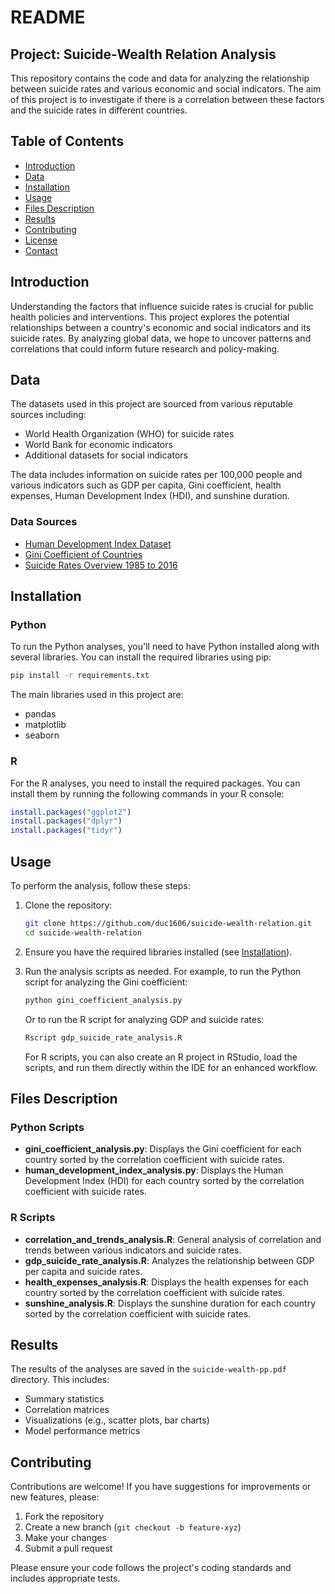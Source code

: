 # README

## Project: Suicide-Wealth Relation Analysis

This repository contains the code and data for analyzing the relationship between suicide rates and various economic and social indicators. The aim of this project is to investigate if there is a correlation between these factors and the suicide rates in different countries.

## Table of Contents

- [Introduction](#introduction)
- [Data](#data)
- [Installation](#installation)
- [Usage](#usage)
- [Files Description](#files-description)
- [Results](#results)
- [Contributing](#contributing)
- [License](#license)
- [Contact](#contact)

## Introduction

Understanding the factors that influence suicide rates is crucial for public health policies and interventions. This project explores the potential relationships between a country's economic and social indicators and its suicide rates. By analyzing global data, we hope to uncover patterns and correlations that could inform future research and policy-making.

## Data

The datasets used in this project are sourced from various reputable sources including:

- World Health Organization (WHO) for suicide rates
- World Bank for economic indicators
- Additional datasets for social indicators

The data includes information on suicide rates per 100,000 people and various indicators such as GDP per capita, Gini coefficient, health expenses, Human Development Index (HDI), and sunshine duration.

### Data Sources

- [Human Development Index Dataset](https://www.kaggle.com/datasets/iamsouravbanerjee/human-development-index-dataset)
- [Gini Coefficient of Countries](https://www.kaggle.com/datasets/therockk/gini-coefficient-of-countries)
- [Suicide Rates Overview 1985 to 2016](https://www.kaggle.com/datasets/russellyates88/suicide-rates-overview-1985-to-2016)

## Installation

### Python

To run the Python analyses, you'll need to have Python installed along with several libraries. You can install the required libraries using pip:

```bash
pip install -r requirements.txt
```

The main libraries used in this project are:

- pandas
- matplotlib
- seaborn

### R

For the R analyses, you need to install the required packages. You can install them by running the following commands in your R console:

```R
install.packages("ggplot2")
install.packages("dplyr")
install.packages("tidyr")
```

## Usage

To perform the analysis, follow these steps:

1. Clone the repository:
    ```bash
    git clone https://github.com/duc1606/suicide-wealth-relation.git
    cd suicide-wealth-relation
    ```

2. Ensure you have the required libraries installed (see [Installation](#installation)).

3. Run the analysis scripts as needed. For example, to run the Python script for analyzing the Gini coefficient:
    ```bash
    python gini_coefficient_analysis.py
    ```

    Or to run the R script for analyzing GDP and suicide rates:
    ```R
    Rscript gdp_suicide_rate_analysis.R
    ```
   For R scripts, you can also create an R project in RStudio, load the scripts, and run them directly within the IDE for an enhanced workflow.

## Files Description

### Python Scripts

- **gini_coefficient_analysis.py**: Displays the Gini coefficient for each country sorted by the correlation coefficient with suicide rates.
- **human_development_index_analysis.py**: Displays the Human Development Index (HDI) for each country sorted by the correlation coefficient with suicide rates.

### R Scripts

- **correlation_and_trends_analysis.R**: General analysis of correlation and trends between various indicators and suicide rates.
- **gdp_suicide_rate_analysis.R**: Analyzes the relationship between GDP per capita and suicide rates.
- **health_expenses_analysis.R**: Displays the health expenses for each country sorted by the correlation coefficient with suicide rates.
- **sunshine_analysis.R**: Displays the sunshine duration for each country sorted by the correlation coefficient with suicide rates.

## Results

The results of the analyses are saved in the `suicide-wealth-pp.pdf` directory. This includes:

- Summary statistics
- Correlation matrices
- Visualizations (e.g., scatter plots, bar charts)
- Model performance metrics

## Contributing

Contributions are welcome! If you have suggestions for improvements or new features, please:

1. Fork the repository
2. Create a new branch (`git checkout -b feature-xyz`)
3. Make your changes
4. Submit a pull request

Please ensure your code follows the project's coding standards and includes appropriate tests.
